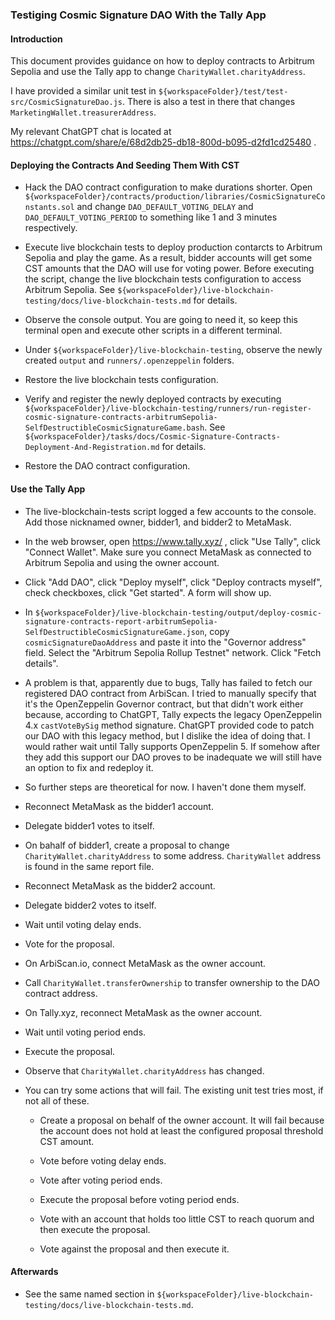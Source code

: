 ### Testiging Cosmic Signature DAO With the Tally App

#### Introduction

This document provides guidance on how to deploy contracts to Arbitrum Sepolia and use the Tally app to change `CharityWallet.charityAddress`.

I have provided a similar unit test in `${workspaceFolder}/test/test-src/CosmicSignatureDao.js`. There is also a test in there that changes `MarketingWallet.treasurerAddress`.

My relevant ChatGPT chat is located at https://chatgpt.com/share/e/68d2db25-db18-800d-b095-d2fd1cd25480 .

#### Deploying the Contracts And Seeding Them With CST

- Hack the DAO contract configuration to make durations shorter. Open `${workspaceFolder}/contracts/production/libraries/CosmicSignatureConstants.sol` and change `DAO_DEFAULT_VOTING_DELAY` and `DAO_DEFAULT_VOTING_PERIOD` to something like 1 and 3 minutes respectively.

- Execute live blockchain tests to deploy production contarcts to Arbitrum Sepolia and play the game. As a result, bidder accounts will get some CST amounts that the DAO will use for voting power. Before executing the script, change the live blockchain tests configuration to access Arbitrum Sepolia. See `${workspaceFolder}/live-blockchain-testing/docs/live-blockchain-tests.md` for details.

- Observe the console output. You are going to need it, so keep this terminal open and execute other scripts in a different terminal.

- Under `${workspaceFolder}/live-blockchain-testing`, observe the newly created `output` and `runners/.openzeppelin` folders.

- Restore the live blockchain tests configuration.

- Verify and register the newly deployed contracts by executing `${workspaceFolder}/live-blockchain-testing/runners/run-register-cosmic-signature-contracts-arbitrumSepolia-SelfDestructibleCosmicSignatureGame.bash`. See `${workspaceFolder}/tasks/docs/Cosmic-Signature-Contracts-Deployment-And-Registration.md` for details.

- Restore the DAO contract configuration.

#### Use the Tally App

- The live-blockchain-tests script logged a few accounts to the console. Add those nicknamed owner, bidder1, and bidder2 to MetaMask.

- In the web browser, open https://www.tally.xyz/ , click "Use Tally", click "Connect Wallet". Make sure you connect MetaMask as connected to Arbitrum Sepolia and using the owner account.

- Click "Add DAO", click "Deploy myself", click "Deploy contracts myself", check checkboxes, click "Get started". A form will show up.

- In `${workspaceFolder}/live-blockchain-testing/output/deploy-cosmic-signature-contracts-report-arbitrumSepolia-SelfDestructibleCosmicSignatureGame.json`, copy `cosmicSignatureDaoAddress` and paste it into the "Governor address" field. Select the "Arbitrum Sepolia Rollup Testnet" network. Click "Fetch details".

- A problem is that, apparently due to bugs, Tally has failed to fetch our registered DAO contract from ArbiScan. I tried to manually specify that it's the OpenZeppelin Governor contract, but that didn't work either because, according to ChatGPT, Tally expects the legacy OpenZeppelin 4.x `castVoteBySig` method signature. ChatGPT provided code to patch our DAO with this legacy method, but I dislike the idea of doing that. I would rather wait until Tally supports OpenZeppelin 5. If somehow after they add this support our DAO proves to be inadequate we will still have an option to fix and redeploy it.

- So further steps are theoretical for now. I haven't done them myself.

- Reconnect MetaMask as the bidder1 account.

- Delegate bidder1 votes to itself.

- On bahalf of bidder1, create a proposal to change `CharityWallet.charityAddress` to some address. `CharityWallet` address is found in the same report file.

- Reconnect MetaMask as the bidder2 account.

- Delegate bidder2 votes to itself.

- Wait until voting delay ends.

- Vote for the proposal.

- On ArbiScan.io, connect MetaMask as the owner account.

- Call `CharityWallet.transferOwnership` to transfer ownership to the DAO contract address.

- On Tally.xyz, reconnect MetaMask as the owner account.

- Wait until voting period ends.

- Execute the proposal.

- Observe that `CharityWallet.charityAddress` has changed.

- You can try some actions that will fail. The existing unit test tries most, if not all of these.

	- Create a proposal on behalf of the owner account. It will fail because the account does not hold at least the configured proposal threshold CST amount.

	- Vote before voting delay ends.

	- Vote after voting period ends.

	- Execute the proposal before voting period ends.

	- Vote with an account that holds too little CST to reach quorum and then execute the proposal.

	- Vote against the proposal and then execute it.

#### Afterwards

- See the same named section in `${workspaceFolder}/live-blockchain-testing/docs/live-blockchain-tests.md`.
